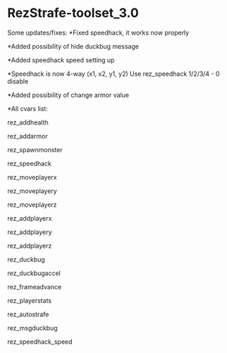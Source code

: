 # RezStrafe-toolset_3.0
Some updates/fixes:
*Fixed speedhack, it works now properly

*Added possibility of hide duckbug message

*Added speedhack speed setting up

*Speedhack is now 4-way (x1, x2, y1, y2)
Use rez_speedhack 1/2/3/4 - 0 disable

*Added possibility of change armor value

*All cvars list:

rez_addhealth

rez_addarmor

rez_spawnmonster

rez_speedhack

rez_moveplayerx

rez_moveplayery

rez_moveplayerz

rez_addplayerx

rez_addplayery

rez_addplayerz

rez_duckbug

rez_duckbugaccel

rez_frameadvance

rez_playerstats

rez_autostrafe

rez_msgduckbug

rez_speedhack_speed
